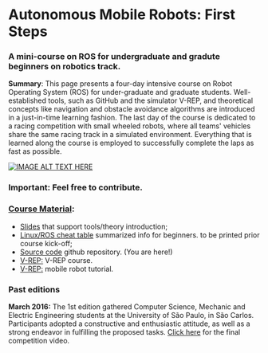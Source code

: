 # Autonomous Mobile Robots: First Steps
### A mini-course on ROS for undergraduate and gradute beginners on robotics track.
**Summary**: This page presents a four-day intensive course  on Robot Operating System (ROS) for under-graduate and graduate students. Well-established tools, such as GitHub and the simulator V-REP, and theoretical concepts like navigation and obstacle avoidance algorithms are introduced in a just-in-time learning fashion. The last day of the course is dedicated to a racing competition with small wheeled robots, where all teams' vehicles share the same racing track in a simulated environment. Everything that is learned along the course is employed to successfully complete the laps as fast as possible. 

[![IMAGE ALT TEXT HERE](https://img.youtube.com/vi/YOUTUBE_VIDEO_ID_HERE/0.jpg)](https://www.youtube.com/watch?v=LdlB8c6Z0XY)

### **Important**: Feel free to contribute.
### [Course Material](http://labrom.eesc.usp.br/amr_first_steps/):
 * [Slides](http://labrom.eesc.usp.br/amr_first_steps/material.zip) that support tools/theory introduction;
 * [Linux/ROS cheat table](http://labrom.eesc.usp.br/amr_first_steps/Printingnotes.pdf) summarized info for beginners. to be printed prior course kick-off;
 * [Source code](https://github.com/EESC-LabRoM/AMR_FirstSteps) github repository. (You are here!)
 * [V-REP:](http://labrom.eesc.usp.br/amr_first_steps/vrep-course.zip) V-REP course. 
 * [V-REP:](http://labrom.eesc.usp.br/amr_first_steps/robot-tutorial.zip) mobile robot tutorial. 
 
### Past editions
**March 2016:** The 1st edition gathered Computer Science, Mechanic and Electric Engineering students at the University of São Paulo, in São Carlos. Participants adopted a constructive and enthusiastic attitude, as well as a strong endeavor in fulfilling the proposed tasks. [Click here](https://www.youtube.com/watch?v=LdlB8c6Z0XY) for the final competition video.	

